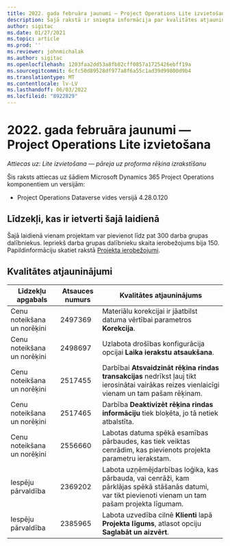 ```yaml
---
title: 2022. gada februāra jaunumi — Project Operations Lite izvietošana
description: Šajā rakstā ir sniegta informācija par kvalitātes atjauninājumiem, kas ir pieejami Project Operations Lite izvietošanas 2022. gada februāra izlaiduma ietvaros.
author: sigitac
ms.date: 01/27/2021
ms.topic: article
ms.prod: ''
ms.reviewer: johnmichalak
ms.author: sigitac
ms.openlocfilehash: 1203faa2dd53a8fb82cff0857a1725426ebff19a
ms.sourcegitcommit: 6cfc50d89528df977a8f6a55c1ad39d99800d9b4
ms.translationtype: MT
ms.contentlocale: lv-LV
ms.lasthandoff: 06/03/2022
ms.locfileid: "8922829"
---
```

# <a name="whats-new-february-2022---project-operations-lite-deployment"></a>2022. gada februāra jaunumi — Project Operations Lite izvietošana

_Attiecas uz: Lite izvietošana — pāreja uz proforma rēķina izrakstīšanu_

Šis raksts attiecas uz šādiem Microsoft Dynamics 365 Project Operations komponentiem un versijām:

- Project Operations Dataverse vides versijā 4.28.0.120

## <a name="features-included-in-this-release"></a>Līdzekļi, kas ir ietverti šajā laidienā

Šajā laidienā vienam projektam var pievienot līdz pat 300 darba grupas dalībniekus. Iepriekš darba grupas dalībnieku skaita ierobežojums bija 150. Papildinformāciju skatiet rakstā [Projekta ierobežojumi](../../project-management/create-wbs.md#project-limitations).

## <a name="quality-updates"></a>Kvalitātes atjauninājumi

| Līdzekļu apgabals | Atsauces numurs | Kvalitātes atjauninājums |
| --- | --- | --- |
| Cenu noteikšana un norēķini | 2497369 | Materiālu korekcijai ir jāatbilst datuma vērtībai parametros **Korekcija**. |
| Cenu noteikšana un norēķini | 2498697 | Uzlabota drošības konfigurācija opcijai **Laika ierakstu atsaukšana**. |
| Cenu noteikšana un norēķini | 2517455 | Darbībai **Atsvaidzināt rēķina rindas transakcijas** nedrīkst ļauj tikt ierosinātai vairākas reizes vienlaicīgi vienam un tam pašam rēķinam. |
| Cenu noteikšana un norēķini | 2517465 | Darbība **Deaktivizēt rēķina rindas informāciju** tiek bloķēta, jo tā netiek atbalstīta. |
| Cenu noteikšana un norēķini | 2556660 | Labotas datuma spēkā esamības pārbaudes, kas tiek veiktas cenrādim, kas pievienots projekta parametru ierakstam. |
|   Iespēju pārvaldība | 2369202 | Labota uzņēmējdarbības loģika, kas pārbauda, vai cenrāži, kam pārklājas spēkā stāšanās datumi, var tikt pievienoti vienam un tam pašam projekta līgumam. |
|   Iespēju pārvaldība | 2385965 | Labota uzvedība cilnē **Klienti** lapā **Projekta līgums**, atlasot opciju **Saglabāt un aizvērt**. |
